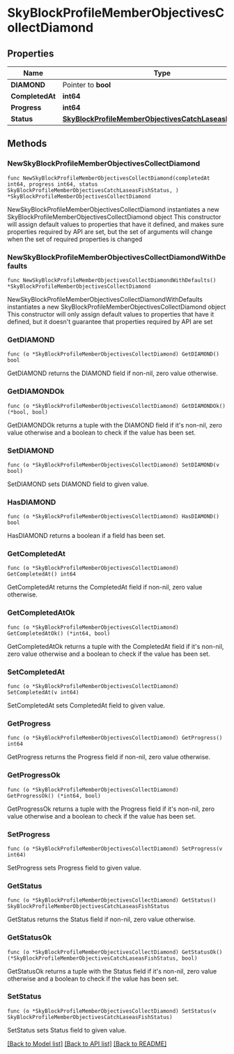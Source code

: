 # SkyBlockProfileMemberObjectivesCollectDiamond

## Properties

Name | Type | Description | Notes
------------ | ------------- | ------------- | -------------
**DIAMOND** | Pointer to **bool** |  | [optional] 
**CompletedAt** | **int64** |  | 
**Progress** | **int64** |  | 
**Status** | [**SkyBlockProfileMemberObjectivesCatchLaseasFishStatus**](SkyBlockProfileMemberObjectivesCatchLaseasFishStatus.md) |  | 

## Methods

### NewSkyBlockProfileMemberObjectivesCollectDiamond

`func NewSkyBlockProfileMemberObjectivesCollectDiamond(completedAt int64, progress int64, status SkyBlockProfileMemberObjectivesCatchLaseasFishStatus, ) *SkyBlockProfileMemberObjectivesCollectDiamond`

NewSkyBlockProfileMemberObjectivesCollectDiamond instantiates a new SkyBlockProfileMemberObjectivesCollectDiamond object
This constructor will assign default values to properties that have it defined,
and makes sure properties required by API are set, but the set of arguments
will change when the set of required properties is changed

### NewSkyBlockProfileMemberObjectivesCollectDiamondWithDefaults

`func NewSkyBlockProfileMemberObjectivesCollectDiamondWithDefaults() *SkyBlockProfileMemberObjectivesCollectDiamond`

NewSkyBlockProfileMemberObjectivesCollectDiamondWithDefaults instantiates a new SkyBlockProfileMemberObjectivesCollectDiamond object
This constructor will only assign default values to properties that have it defined,
but it doesn't guarantee that properties required by API are set

### GetDIAMOND

`func (o *SkyBlockProfileMemberObjectivesCollectDiamond) GetDIAMOND() bool`

GetDIAMOND returns the DIAMOND field if non-nil, zero value otherwise.

### GetDIAMONDOk

`func (o *SkyBlockProfileMemberObjectivesCollectDiamond) GetDIAMONDOk() (*bool, bool)`

GetDIAMONDOk returns a tuple with the DIAMOND field if it's non-nil, zero value otherwise
and a boolean to check if the value has been set.

### SetDIAMOND

`func (o *SkyBlockProfileMemberObjectivesCollectDiamond) SetDIAMOND(v bool)`

SetDIAMOND sets DIAMOND field to given value.

### HasDIAMOND

`func (o *SkyBlockProfileMemberObjectivesCollectDiamond) HasDIAMOND() bool`

HasDIAMOND returns a boolean if a field has been set.

### GetCompletedAt

`func (o *SkyBlockProfileMemberObjectivesCollectDiamond) GetCompletedAt() int64`

GetCompletedAt returns the CompletedAt field if non-nil, zero value otherwise.

### GetCompletedAtOk

`func (o *SkyBlockProfileMemberObjectivesCollectDiamond) GetCompletedAtOk() (*int64, bool)`

GetCompletedAtOk returns a tuple with the CompletedAt field if it's non-nil, zero value otherwise
and a boolean to check if the value has been set.

### SetCompletedAt

`func (o *SkyBlockProfileMemberObjectivesCollectDiamond) SetCompletedAt(v int64)`

SetCompletedAt sets CompletedAt field to given value.


### GetProgress

`func (o *SkyBlockProfileMemberObjectivesCollectDiamond) GetProgress() int64`

GetProgress returns the Progress field if non-nil, zero value otherwise.

### GetProgressOk

`func (o *SkyBlockProfileMemberObjectivesCollectDiamond) GetProgressOk() (*int64, bool)`

GetProgressOk returns a tuple with the Progress field if it's non-nil, zero value otherwise
and a boolean to check if the value has been set.

### SetProgress

`func (o *SkyBlockProfileMemberObjectivesCollectDiamond) SetProgress(v int64)`

SetProgress sets Progress field to given value.


### GetStatus

`func (o *SkyBlockProfileMemberObjectivesCollectDiamond) GetStatus() SkyBlockProfileMemberObjectivesCatchLaseasFishStatus`

GetStatus returns the Status field if non-nil, zero value otherwise.

### GetStatusOk

`func (o *SkyBlockProfileMemberObjectivesCollectDiamond) GetStatusOk() (*SkyBlockProfileMemberObjectivesCatchLaseasFishStatus, bool)`

GetStatusOk returns a tuple with the Status field if it's non-nil, zero value otherwise
and a boolean to check if the value has been set.

### SetStatus

`func (o *SkyBlockProfileMemberObjectivesCollectDiamond) SetStatus(v SkyBlockProfileMemberObjectivesCatchLaseasFishStatus)`

SetStatus sets Status field to given value.



[[Back to Model list]](../README.md#documentation-for-models) [[Back to API list]](../README.md#documentation-for-api-endpoints) [[Back to README]](../README.md)


